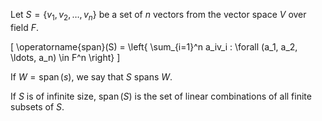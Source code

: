 Let $S = \{v_1, v_2, \ldots, v_n\}$ be a set of $n$ vectors from the vector space $V$ over field $F$.

\[ \operatorname{span}(S) = \left\{ \sum_{i=1}^n a_iv_i : \forall (a_1, a_2, \ldots, a_n) \in F^n \right\} \]

If $W = \operatorname{span}(s)$, we say that $S$ spans $W$.

If $S$ is of infinite size, $\operatorname{span}(S)$ is the set of linear combinations of all finite subsets of $S$.
